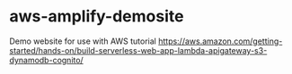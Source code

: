 # aws-amplify-demosite
Demo website for use with AWS tutorial https://aws.amazon.com/getting-started/hands-on/build-serverless-web-app-lambda-apigateway-s3-dynamodb-cognito/

